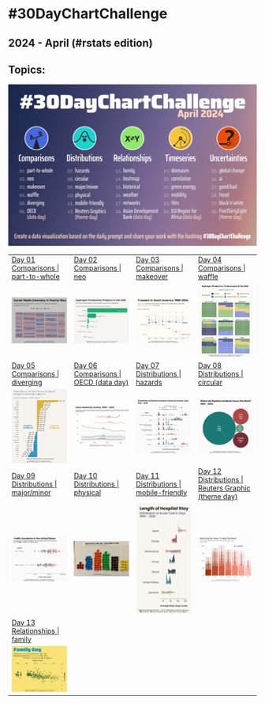 # #30DayChartChallenge

## 2024 - April (#rstats edition)

## Topics:

![](topics/2024_topics.png)

|                                                                                                                                                                                        |                                                                                                                                                                                          |                                                                                                                                                                                            |                                                                                                                                                                                                        |
|------------------|------------------|------------------|------------------|
| [Day 01](https://github.com/poncest/30DayChartChallenge/tree/main/2024/day_01)<br>[Comparisons \| part-to-whole](https://github.com/poncest/30DayChartChallenge/tree/main/2024/day_01) | [Day 02](https://github.com/poncest/30DayChartChallenge/tree/main/2024/day_02)<br>[Comparisons \| neo](https://github.com/poncest/30DayChartChallenge/tree/main/2024/day_02)             | [Day 03](https://github.com/poncest/30DayChartChallenge/tree/main/2024/day_03)<br>[Comparisons \| makeover](https://github.com/poncest/30DayChartChallenge/tree/main/2024/day_03)          | [Day 04](https://github.com/poncest/30DayChartChallenge/tree/main/2024/day_04)<br>[Comparisons \| waffle](https://github.com/poncest/30DayChartChallenge/tree/main/2024/day_04)                        |
| ![](day_01/2024_day_01.png "part-to-whole")                                                                                                                                            | ![](day_02/2024_day_02.png "neo")                                                                                                                                                        | ![](day_03/2024_day_03.png "waffle")                                                                                                                                                       | ![](day_04/2024_day_04.png "waffle")                                                                                                                                                                   |
| [Day 05](https://github.com/poncest/30DayChartChallenge/tree/main/2024/day_05)<br>[Comparisons \| diverging](https://github.com/poncest/30DayChartChallenge/tree/main/2024/day_05)     | [Day 06](https://github.com/poncest/30DayChartChallenge/tree/main/2024/day_06)<br>[Comparisons \| OECD (data day)](https://github.com/poncest/30DayChartChallenge/tree/main/2024/day_06) | [Day 07](https://github.com/poncest/30DayChartChallenge/tree/main/2024/day_07)<br>[Distributions \| hazards](https://github.com/poncest/30DayChartChallenge/tree/main/2024/day_07)         | [Day 08](https://github.com/poncest/30DayChartChallenge/tree/main/2024/day_08)<br>[Distributions \| circular](https://github.com/poncest/30DayChartChallenge/tree/main/2024/day_08)                    |
| ![](day_05/2024_day_05.png "diverging")                                                                                                                                                | ![](day_06/2024_day_06.png "OECD (data day)")                                                                                                                                            | ![](day_07/2024_day_07.png "hazards")                                                                                                                                                      | ![](day_08/2024_day_08.png "circular")                                                                                                                                                                 |
| [Day 09](https://github.com/poncest/30DayChartChallenge/tree/main/2024/day_09)<br>[Distributions \| major/minor](https://github.com/poncest/30DayChartChallenge/tree/main/2024/day_09) | [Day 10](https://github.com/poncest/30DayChartChallenge/tree/main/2024/day_10)<br>[Distributions \| physical](https://github.com/poncest/30DayChartChallenge/tree/main/2024/day_10)      | [Day 11](https://github.com/poncest/30DayChartChallenge/tree/main/2024/day_11)<br>[Distributions \| mobile-friendly](https://github.com/poncest/30DayChartChallenge/tree/main/2024/day_11) | [Day 12](https://github.com/poncest/30DayChartChallenge/tree/main/2024/day_12)<br>[Distributions \| Reuters Graphic (theme day)](https://github.com/poncest/30DayChartChallenge/tree/main/2024/day_12) |
| ![](day_09/2024_day_09.png "major/minor")                                                                                                                                              | ![](day_10/2024_day_10.png "physical")                                                                                                                                                   | ![](day_11/2024_day_11.png "mobile-friendly")                                                                                                                                              | ![](day_12/2024_day_12.png "Reuters Graphics (theme day)")                                                                                                                                             |
| [Day 13](https://github.com/poncest/30DayChartChallenge/tree/main/2024/day_13)<br>[Relationships \| family](https://github.com/poncest/30DayChartChallenge/tree/main/2024/day_13)      |                                                                                                                                                                                          |                                                                                                                                                                                            |                                                                                                                                                                                                        |
| ![](day_13/2024_day_13.png "family")                                                                                                                                                   |                                                                                                                                                                                          |                                                                                                                                                                                            |                                                                                                                                                                                                        |
